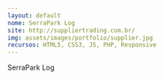 ```yaml
---
layout: default
nome: SerraPark Log
site: http://suppliertrading.com.br/
img: assets/images/portfolio/supplier.jpg
recursos: HTML5, CSS3, JS, PHP, Responsive
---
```


SerraPark Log